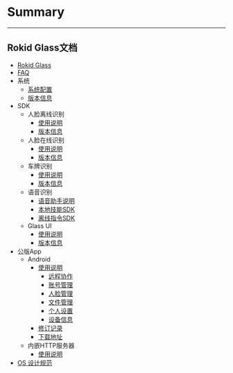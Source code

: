 # Summary
---------
Rokid Glass文档
---------
* [Rokid Glass](README.md)
* [FAQ](0-faq/index.md) 
* 系统
    - [系统配置](1-system/index.md)
    - [版本信息](1-system/ReleaseNotes.md)
* SDK
    - 人脸离线识别
        - [使用说明](2-sdk/1-face-sdk/index.md)
        - [版本信息](2-sdk/1-face-sdk/ReleaseNotes.md)
    - 人脸在线识别
        - [使用说明](2-sdk/1-face-online-sdk/index.md)
        - [版本信息](2-sdk/1-face-online-sdk/ReleaseNotes.md)
    - 车牌识别
        - [使用说明](2-sdk/2-lpr-sdk/index.md)
        - [版本信息](2-sdk/2-lpr-sdk/ReleaseNotes.md)
    - 语音识别
        - [语音助手说明](2-sdk/3-voice-sdk/index.md)
        - [本地技能SDK](2-sdk/3-voice-sdk/LocalSkillSdk/LocalSkillSdk.md)
        - [离线指令SDK](2-sdk/3-voice-sdk/InstructSdk/InstructSdk.md)
    - Glass UI
        - [使用说明](2-sdk/5-ui-sdk/index.md)
        - [版本信息](2-sdk/5-ui-sdk/ReleaseNotes.md)
* 公版App
    - Android
        - [使用说明](3-app/1-android/index.md)
            - [远程协作](3-app/1-android/remotecooperation.md)
            - [账号管理](3-app/1-android/account.md)
            - [人脸管理](3-app/1-android/facemanager.md)
            - [文件管理](3-app/1-android/filemanager.md)
            - [个人设置](3-app/1-android/person.md)
            - [设备信息](3-app/1-android/devicemanager.md)
        - [修订记录](3-app/1-android/version.md)
        - [下载地址](3-app/1-android/download.md)
    - 内嵌HTTP服务器
        - [使用说明](4-server/index.md)
* [OS 设计规范](5-design/index.md)
